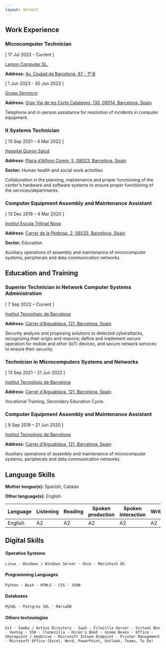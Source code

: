 ```yaml
---
layout: default
---
```


## Work Experience

### Microcomputer Technician

[ 17 Jul 2023 - Current ]

[Lemon Computer SL.](https://www.lemon.es/)

**Address:** [Av. Ciudad de Barcelona, 87 - 1º B](https://maps.app.goo.gl/Mm6En6wdbWw5LjM37)

[ 1 Jun 2023 - 30 Jun 2023 ]

[Grupo Sermicro](https://gruposermicro.com/)

**Address:** [Gran Via de les Corts Catalanes, 130, 08014, Barcelona, Spain](https://goo.gl/maps/qCxjX8ecTs8MwdGMA)

Telephone and in-person assistance for resolution of incidents in computer equipment.

### It Systems Technician

[ 13 Sep 2021 – 4 Mar 2022 ]

[Hospital Quiron Salud](https://www.quironsalud.es/hospital-barcelona)

**Address:** [Plaça d'Alfons Comín, 5, 08023, Barcelona, Spain](https://goo.gl/maps/ad9xntYLd9Kv56on8)

**Sector:** Human health and social work activities

Collaboration in the planning, maintenance and proper functioning of the center's hardware and software systems to ensure proper functioning of the services/departments.

### Computer Equipment Assembly and Maintenance Assistant

[ 13 Dec 2019 – 4 Mar 2020 ]

[Institut Escola Tritinat Nova](https://agora.xtec.cat/ietn/)

**Address:** [Carrer de la Pedrosa, 2, 08033, Barcelona, Spain](https://goo.gl/maps/JNUhmCA6iTVCRqHi7)

**Sector:** Education

Auxiliary operations of assembly and maintenance of microcomputer systems, peripherals and data communication networks.

## Education and Training

### Superior Technician in Network Computer Systems Administration

[ 7 Sep 2022 – Current ]

[Institut Tecnològic de Barcelona](https://www.itb.cat/)

**Address:** [Carrer d'Aiguablava, 121, Barcelona, Spain](https://g.page/itecbcn?share)

Security analysis and proposing solutions to detected cyberattacks, recognizing their origin and reasons; define and implement secure operation for mobile and other (IoT) devices, and secure network services to ensure their security.

### Technician in Microcomputers Systems and Networks

[ 13 Sep 2021 – 21 Jun 2022 ]

[Institut Tecnològic de Barcelona](https://www.itb.cat/)

**Address:** [Carrer d'Aiguablava, 121, Barcelona, Spain](https://g.page/itecbcn?share)

Vocational Training, Secondary Education Cycle.

### Computer Equipment Assembly and Maintenance Assistant

[ 9 Sep 2019 – 21 Jun 2020 ]

[Institut Tecnològic de Barcelona](https://www.itb.cat/)

**Address:** [Carrer d'Aiguablava, 121, Barcelona, Spain](https://g.page/itecbcn?share)

Auxiliary operations of assembly and maintenance of microcomputer systems, peripherals and data communication networks.

## Language Skills

**Mother tongue(s):** Spanish, Catalan

**Other language(s):** English

| Language | Listening | Reading | Spoken production | Spoken interaction | Writing |
| --- | --- | --- | --- | --- | --- |
| English | A2 | A2 | A2 | A2 | A2 |

## Digital Skills

#### Operative Systems

~~~
Linux · Windows / Windows Server · Unix · Macintosh OS
~~~

#### Programming Languages

~~~
Python · Bash · HTML5 · CSS · JSON
~~~

#### Databases

~~~
MySQL · Postgres SQL · MariaDB
~~~

#### Others technologies

~~~
Git · Samba / Active Directory · SaaS · Filezilla Server · Virtual Box · Ventoy · SSH · Clonezilla · Hiren's Boot · Gnome Boxes · Office · Sharepoint / OneDrive · Microsoft Intune Endpoint · Printer Management · Microsoft Office (Excel, Word, PowerPoint, Outlook, Teams, To Do)
~~~
